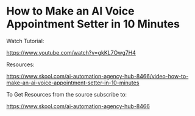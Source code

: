# How to Make an AI Voice Appointment Setter in 10 Minutes

Watch Tutorial:

https://www.youtube.com/watch?v=gkKL7Owg7H4

Resources:

https://www.skool.com/ai-automation-agency-hub-8466/video-how-to-make-an-ai-voice-appointment-setter-in-10-minutes

To Get Resources from the source subscribe to:

https://www.skool.com/ai-automation-agency-hub-8466

